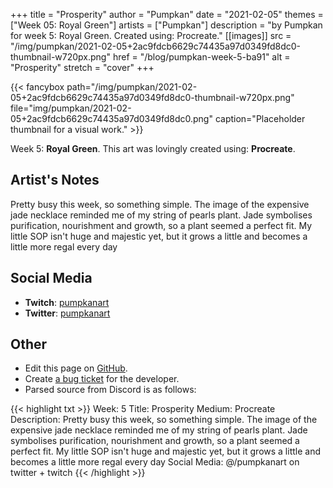 +++
title =       "Prosperity"
author =      "Pumpkan"
date =        "2021-02-05"
themes =      ["Week 05: Royal Green"]
artists =     ["Pumpkan"]
description = "by Pumpkan for week 5: Royal Green. Created using: Procreate."
[[images]]
              src = "/img/pumpkan/2021-02-05+2ac9fdcb6629c74435a97d0349fd8dc0-thumbnail-w720px.png"
              href = "/blog/pumpkan-week-5-ba91"
              alt = "Prosperity"
              stretch = "cover"
+++


{{< fancybox path="/img/pumpkan/2021-02-05+2ac9fdcb6629c74435a97d0349fd8dc0-thumbnail-w720px.png" file="img/pumpkan/2021-02-05+2ac9fdcb6629c74435a97d0349fd8dc0.png" caption="Placeholder thumbnail for a visual work." >}}


Week 5: **Royal Green**. This art was lovingly created using: **Procreate**.

## Artist's Notes

Pretty busy this week, so something simple. The image of the expensive jade necklace reminded me of my string of pearls plant. Jade symbolises purification, nourishment and growth, so a plant seemed a perfect fit. My little SOP isn't huge and majestic yet, but it grows a little and becomes a little more regal every day

## Social Media

- **Twitch**: <a href='https://twitch.tv/pumpkanart' target='_blank'>pumpkanart</a>
- **Twitter**: <a href='https://twitter.com/pumpkanart' target='_blank'>pumpkanart</a>

## Other

- Edit this page on [GitHub](https://github.com/teaminkling/web-refresh/edit/main/content/blog/pumpkan-week-5-ba91.md).
- Create [a bug ticket](https://github.com/teaminkling/web-refresh/issues/new?assignees=&labels=bug&template=problem-report.md&title=) for the developer.
- Parsed source from Discord is as follows:

{{< highlight txt >}}
Week: 5
Title: Prosperity
Medium: Procreate
Description: Pretty busy this week, so something simple. The image of the expensive jade necklace reminded me of my string of pearls plant. Jade symbolises purification, nourishment and growth, so a plant seemed a perfect fit. My little SOP isn't huge and majestic yet, but it grows a little and becomes a little more regal every day 
Social Media: @/pumpkanart on twitter + twitch
{{< /highlight >}}
